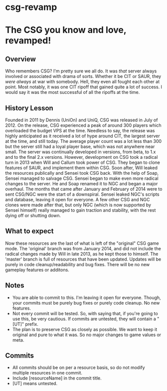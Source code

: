 # csg-revamp
# The CSG you know and love, revamped!

## Overview
Who remembers CSG? I'm pretty sure we all do. It was *that* server always involved or associated with drama of sorts. Whether it be CIT or SAUR, they *were always* at war with somebody. Hell, they even all fought each other at point. Most notably, it was one CIT ripoff that gained quite a lot of success. I would say it was the most successful of all the ripoffs at the time.

## History Lesson
Founded in 2011 by Dennis (UniOn) and UniQ, CSG was released in July of 2012. On the release, CSG experienced a peak of around 300 players which overloaded the budget VPS at the time. Needless to say, the release was highly anticipated as it received a lot of hype around CIT, the largest server at the time, and still today.
The average player count was a lot less than 300 but the server still had a loyal player base, which was not anywhere near small. The server was continually developed in versions, from beta, to 1.x and to the final 2.x versions. However, development on CSG took a radical turn in 2013 when Will and Callum took power of CSG. They began to clone features of SAUR, and implement them within CSG. Soon after, Will leaked the resources publically and Sensei took CSG back. With the help of Soap, Sensei managed to salvage CSG.
Sensei began to make even more radical changes to the server. He and Soap renamed it to NGC and began a major overhaul. The months that came after January and February of 2014 were to sent CSG/NGC were the start of a downspiral. Sensei leaked NGC's scripts and database, leaving it open for everyone. A few other CSG and NGC clones were made after that, but only NGC (which is now supported by Sensei himself) really managed to gain traction and stability, with the rest dying off or shutting down.

## What to expect
Now these resources are the last of what is left of the "original" CSG game mode. The 'original' branch was from January 2014, and did not include the radical changes made by Will in late 2013, as he kept those to himself. The 'master' branch is full of resources that have been updated. Updates will be purely in code cleanup/readability and bug fixes. There will be no new gameplay features or additons.

## Notes
- You are able to commit to this. I'm leaving it open for everyone. Though, your commits must be purely bug fixes or purely code cleanup. No new features.
- Not every commit will be tested. So, with saying that, if you're going to use this, be very cautious. If commits are untested, they will contain a "[UT]" prefix.
- The plan is to preserve CSG as closely as possible. We want to keep it original and pure to what it was. So no major changes to game values or meta.

## Commits
- All commits should be on per a resource basis, so do not modify multiple resources in one commit.
- Include [resourceName] in the commit title.
- [UT] means untested.
